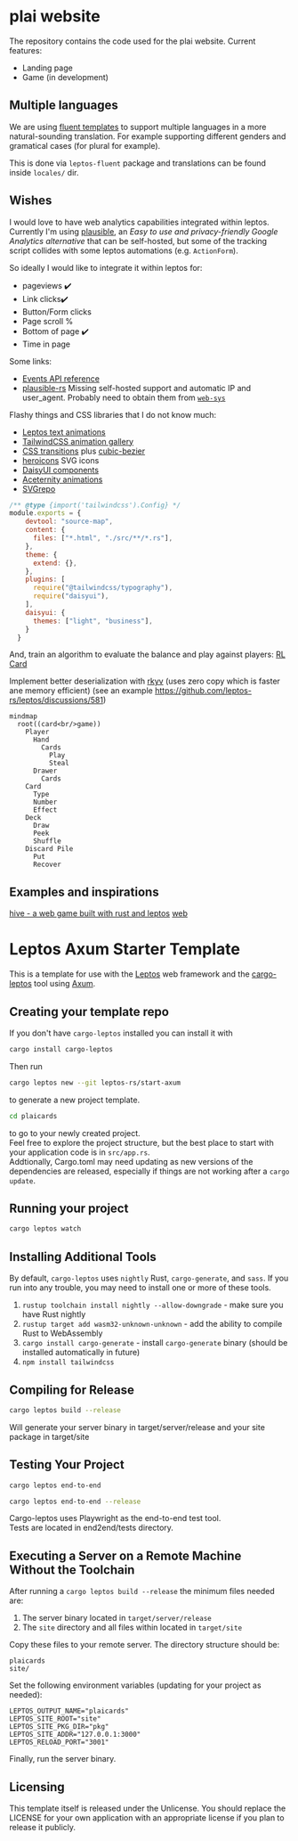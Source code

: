 # plai website
The repository contains the code used for the plai website. 
Current features:

* Landing page 
* Game (in development)

## Multiple languages

We are using [fluent templates](https://projectfluent.org/) to support multiple languages
in a more natural-sounding translation. 
For example supporting different genders and gramatical cases (for plural for example).

This is done via `leptos-fluent` package and translations can be found inside `locales/` dir.

## Wishes

I would love to have web analytics capabilities integrated within leptos. 
Currently I'm using [plausible](https://plausible.io/), an 
_Easy to use and privacy-friendly Google Analytics alternative_ that can be self-hosted,
but some of the tracking script collides with some leptos automations (e.g. `ActionForm`).

So ideally I would like to integrate it within leptos for:

* pageviews ✔️
* Link clicks✔️
* Button/Form clicks 
* Page scroll %
 * Bottom of page ✔️
* Time in page

Some links: 

* [Events API reference](https://plausible.io/docs/events-api)
* [plausible-rs](https://github.com/goddtriffin/plausible-rs) Missing self-hosted support and automatic IP and user_agent. Probably need to obtain them from [`web-sys`](https://docs.rs/web-sys/latest/web_sys/struct.Navigator.html#method.user_agent)


Flashy things and CSS libraries that I do not know much:

* [Leptos text animations](https://paulwagener.github.io/leptos_animation/text)
* [TailwindCSS animation gallery](https://animation.ibelick.com/)
* [CSS transitions](https://www.joshwcomeau.com/animation/css-transitions/) plus [cubic-bezier](https://cubic-bezier.com)
* [heroicons](https://heroicons.com/) SVG icons
* [DaisyUI components](https://daisyui.com/)
* [Aceternity animations](https://ui.aceternity.com/)
* [SVGrepo](https://www.svgrepo.com/collection/lets-duotone-glyph-icons/4)

```javascript
/** @type {import('tailwindcss').Config} */
module.exports = {
    devtool: "source-map",
    content: {
      files: ["*.html", "./src/**/*.rs"],
    },
    theme: {
      extend: {},
    },
    plugins: [
      require("@tailwindcss/typography"), 
      require("daisyui"),
    ],
    daisyui: {
      themes: ["light", "business"],
    }
  }
```


And, train an algorithm to evaluate the balance and play against players:
[RL Card](https://rlcard.org/index.html)


Implement better deserialization with [rkyv](https://rkyv.org/rkyv.html) (uses zero copy which is faster ane memory efficient) (see an example https://github.com/leptos-rs/leptos/discussions/581) 

```mermaid
mindmap
  root((card<br/>game))
    Player
      Hand
        Cards
          Play
          Steal
      Drawer
        Cards
    Card
      Type
      Number
      Effect
    Deck
      Draw
      Peek
      Shuffle
    Discard Pile
      Put
      Recover
```

## Examples and inspirations

[hive - a web game built with rust and leptos](https://github.com/hiveboardgame/hive/tree/main) [web](https://hivegame.com/)


# Leptos Axum Starter Template

This is a template for use with the [Leptos](https://github.com/leptos-rs/leptos) web framework and the [cargo-leptos](https://github.com/akesson/cargo-leptos) tool using [Axum](https://github.com/tokio-rs/axum).

## Creating your template repo

If you don't have `cargo-leptos` installed you can install it with

```bash
cargo install cargo-leptos
```

Then run
```bash
cargo leptos new --git leptos-rs/start-axum
```

to generate a new project template.

```bash
cd plaicards
```

to go to your newly created project.  
Feel free to explore the project structure, but the best place to start with your application code is in `src/app.rs`.  
Addtionally, Cargo.toml may need updating as new versions of the dependencies are released, especially if things are not working after a `cargo update`.

## Running your project

```bash
cargo leptos watch
```

## Installing Additional Tools

By default, `cargo-leptos` uses `nightly` Rust, `cargo-generate`, and `sass`. If you run into any trouble, you may need to install one or more of these tools.

1. `rustup toolchain install nightly --allow-downgrade` - make sure you have Rust nightly
2. `rustup target add wasm32-unknown-unknown` - add the ability to compile Rust to WebAssembly
3. `cargo install cargo-generate` - install `cargo-generate` binary (should be installed automatically in future)
4. `npm install tailwindcss`


## Compiling for Release
```bash
cargo leptos build --release
```

Will generate your server binary in target/server/release and your site package in target/site

## Testing Your Project
```bash
cargo leptos end-to-end
```

```bash
cargo leptos end-to-end --release
```

Cargo-leptos uses Playwright as the end-to-end test tool.  
Tests are located in end2end/tests directory.

## Executing a Server on a Remote Machine Without the Toolchain
After running a `cargo leptos build --release` the minimum files needed are:

1. The server binary located in `target/server/release`
2. The `site` directory and all files within located in `target/site`

Copy these files to your remote server. The directory structure should be:
```text
plaicards
site/
```
Set the following environment variables (updating for your project as needed):
```text
LEPTOS_OUTPUT_NAME="plaicards"
LEPTOS_SITE_ROOT="site"
LEPTOS_SITE_PKG_DIR="pkg"
LEPTOS_SITE_ADDR="127.0.0.1:3000"
LEPTOS_RELOAD_PORT="3001"
```
Finally, run the server binary.

## Licensing

This template itself is released under the Unlicense. You should replace the LICENSE for your own application with an appropriate license if you plan to release it publicly.

